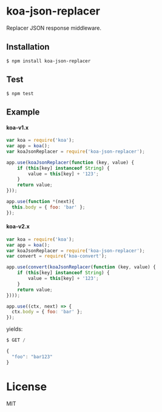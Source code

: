 # koa-json-replacer

  Replacer JSON response middleware.

## Installation

```
$ npm install koa-json-replacer
```

## Test
```
$ npm test
```

## Example

#### koa-v1.x
```js
var koa = require('koa');
var app = koa();
var koaJsonReplacer = require('koa-json-replacer');

app.use(koaJsonReplacer(function (key, value) {
	if (this[key] instanceof String) {
		value = this[key] + '123';
	}
	return value;
}));

app.use(function *(next){
  this.body = { foo: 'bar' };
});
```

#### koa-v2.x
```js
var koa = require('koa');
var app = koa();
var koaJsonReplacer = require('koa-json-replacer');
var convert = require('koa-convert');

app.use(convert(koaJsonReplacer(function (key, value) {
	if (this[key] instanceof String) {
		value = this[key] + '123';
	}
	return value;
})));

app.use((ctx, next) => {
  ctx.body = { foo: 'bar' };
});
```

  yields:

```js
$ GET /

{
  "foo": "bar123"
}
```

# License

  MIT
